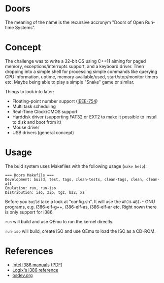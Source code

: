 # Doors
The meaning of the name is the recursive accronym "Doors of Open Run-time Systems".

# Concept

The challenge was to write a 32-bit OS using C++11 aiming for paged memory, exceptions/interrupts support, and a keyboard driver. Then dropping into a simple shell for processing simple commands like querying CPU information, uptime, memory available/used, start/stop/monitor timers etc. Maybe being able to play a simple "Snake" game or similar.

Things to look into later:
* Floating-point number support ([IEEE-754](https://en.wikipedia.org/wiki/IEEE_754-1985))
* Multi task scheduling
* Real-Time Clock/CMOS support
* Harddisk driver (supporting FAT32 or EXT2 to make it possible to install to disk and boot from it)
* Mouse driver
* USB drivers (general concept)

# Usage

The buid system uses Makefiles with the following usage (`make help`):
```
=== Doors Makefile ===
Development: build, test, tags, clean-tests, clean-tags, clean, clean-all
Emulation: run, run-iso
Distribution: iso, zip, tgz, bz2, xz
```

Before you `build` take a look at "config.sh". It will use the `ARCH-ABI-*` GNU programs, e.g. i386-elf-g++, i386-elf-as, i386-elf-ar etc. Right nown there is only support for i386.

`run` will build and use QEmu to run the kernel directly.

`run-iso` will build, create ISO and use QEmu to load the ISO as a CD-ROM.

# References
* [Intel i386 manuals](http://www.intel.com/content/www/us/en/processors/architectures-software-developer-manuals.html) ([PDF](http://www.intel.com/content/dam/www/public/us/en/documents/manuals/64-ia-32-architectures-software-developer-manual-325462.pdf))
* [Logix's i386 reference](http://www.logix.cz/michal/doc/i386/)
* [osdev.org](http://wiki.osdev.org/Main_Page)
